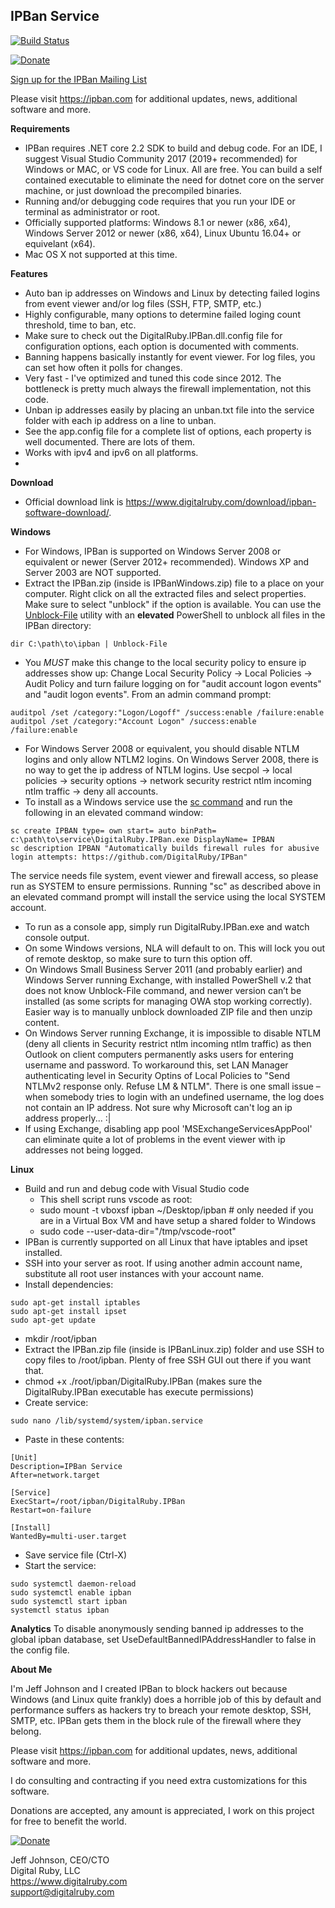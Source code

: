 IPBan Service
-----
[![Build Status](https://dev.azure.com/DigitalRuby/DigitalRuby/_apis/build/status/DigitalRuby_IPBan?branchName=master)](https://dev.azure.com/DigitalRuby/DigitalRuby/_build/latest?definitionId=4&branchName=master)

[![Donate](https://img.shields.io/badge/Donate-PayPal-green.svg)](https://www.paypal.com/cgi-bin/webscr?cmd=_s-xclick&hosted_button_id=7EJ3K33SRLU9E)

<a href="https://email.digitalruby.com/SubscribeInitial/IPBan">Sign up for the IPBan Mailing List</a>

Please visit <a href='https://ipban.com'>https://ipban.com</a> for additional updates, news, additional software and more.

**Requirements**
- IPBan requires .NET core 2.2 SDK to build and debug code. For an IDE, I suggest Visual Studio Community 2017 (2019+ recommended) for Windows or MAC, or VS code for Linux. All are free. You can build a self contained executable to eliminate the need for dotnet core on the server machine, or just download the precompiled binaries.
- Running and/or debugging code requires that you run your IDE or terminal as administrator or root.
- Officially supported platforms: Windows 8.1 or newer (x86, x64), Windows Server 2012 or newer (x86, x64), Linux Ubuntu 16.04+ or equivelant (x64).
- Mac OS X not supported at this time.

**Features**
- Auto ban ip addresses on Windows and Linux by detecting failed logins from event viewer and/or log files (SSH, FTP, SMTP, etc.)
- Highly configurable, many options to determine failed loging count threshold, time to ban, etc.
- Make sure to check out the DigitalRuby.IPBan.dll.config file for configuration options, each option is documented with comments.
- Banning happens basically instantly for event viewer. For log files, you can set how often it polls for changes.
- Very fast - I've optimized and tuned this code since 2012. The bottleneck is pretty much always the firewall implementation, not this code.
- Unban ip addresses easily by placing an unban.txt file into the service folder with each ip address on a line to unban.
- See the app.config file for a complete list of options, each property is well documented. There are lots of them.
- Works with ipv4 and ipv6 on all platforms.
- 
**Download**

- Official download link is https://www.digitalruby.com/download/ipban-software-download/.

**Windows**
- For Windows, IPBan is supported on Windows Server 2008 or equivalent or newer (Server 2012+ recommended). Windows XP and Server 2003 are NOT supported.
- Extract the IPBan.zip (inside is IPBanWindows.zip) file to a place on your computer. Right click on all the extracted files and select properties. Make sure to select "unblock" if the option is available.  You can use the [Unblock-File](https://docs.microsoft.com/en-us/powershell/module/microsoft.powershell.utility/unblock-file?view=powershell-6) utility with an **elevated** PowerShell to unblock all files in the IPBan directory:
```
dir C:\path\to\ipban | Unblock-File
```
- You *MUST* make this change to the local security policy to ensure ip addresses show up: 
Change Local Security Policy -> Local Policies -> Audit Policy and turn failure logging on for "audit account logon events" and "audit logon events".
From an admin command prompt:

```
auditpol /set /category:"Logon/Logoff" /success:enable /failure:enable
auditpol /set /category:"Account Logon" /success:enable /failure:enable
```

- For Windows Server 2008 or equivalent, you should disable NTLM logins and only allow NTLM2 logins. On Windows Server 2008, there is no way to get the ip address of NTLM logins. Use secpol -> local policies -> security options -> network security restrict ntlm incoming ntlm traffic -> deny all accounts.
- To install as a Windows service use the [sc command](https://docs.microsoft.com/en-us/windows-server/administration/windows-commands/sc-create) and run the following in an elevated command window:
```
sc create IPBAN type= own start= auto binPath= c:\path\to\service\DigitalRuby.IPBan.exe DisplayName= IPBAN
sc description IPBAN "Automatically builds firewall rules for abusive login attempts: https://github.com/DigitalRuby/IPBan"
```
The service needs file system, event viewer and firewall access, so please run as SYSTEM to ensure permissions.  Running "sc" as described above in an elevated command prompt will install the service using the local SYSTEM account.
- To run as a console app, simply run DigitalRuby.IPBan.exe and watch console output.
- On some Windows versions, NLA will default to on. This will lock you out of remote desktop, so make sure to turn this option off. 
- On Windows Small Business Server 2011 (and probably earlier) and Windows Server running Exchange, with installed PowerShell v.2 that does not know Unblock-File command, and newer version can’t be installed (as some scripts for managing OWA stop working correctly). Easier way is to manually unblock downloaded ZIP file and then unzip content.
- On Windows Server running Exchange, it is impossible to disable NTLM (deny all clients in Security restrict ntlm incoming ntlm traffic) as then Outlook on client computers permanently asks users for entering username and password. To workaround this, set LAN Manager authenticating level in Security Optins of Local Policies to "Send NTLMv2 response only. Refuse LM & NTLM". There is one small issue – when somebody tries to login with an undefined username, the log does not contain an IP address. Not sure why Microsoft can't log an ip address properly... :|
- If using Exchange, disabling app pool 'MSExchangeServicesAppPool' can eliminate quite a lot of problems in the event viewer with ip addresses not being logged.

**Linux**

- Build and run and debug code with Visual Studio code
	- This shell script runs vscode as root:
	- sudo mount -t vboxsf ipban ~/Desktop/ipban # only needed if you are in a Virtual Box VM and have setup a shared folder to Windows
	- sudo code --user-data-dir="/tmp/vscode-root"
- IPBan is currently supported on all Linux that have iptables and ipset installed.
- SSH into your server as root. If using another admin account name, substitute all root user instances with your account name.
- Install dependencies:
```
sudo apt-get install iptables
sudo apt-get install ipset
sudo apt-get update
```
- mkdir /root/ipban
- Extract the IPBan.zip file (inside is IPBanLinux.zip) folder and use SSH to copy files to /root/ipban. Plenty of free SSH GUI out there if you want that.
- chmod +x ./root/ipban/DigitalRuby.IPBan (makes sure the DigitalRuby.IPBan executable has execute permissions)
- Create service:
```
sudo nano /lib/systemd/system/ipban.service
```
- Paste in these contents:
```
[Unit]
Description=IPBan Service
After=network.target

[Service]
ExecStart=/root/ipban/DigitalRuby.IPBan
Restart=on-failure

[Install]
WantedBy=multi-user.target
```
- Save service file (Ctrl-X)
- Start the service:
```
sudo systemctl daemon-reload 
sudo systemctl enable ipban
sudo systemctl start ipban
systemctl status ipban
```

**Analytics**
To disable anonymously sending banned ip addresses to the global ipban database, set UseDefaultBannedIPAddressHandler to false in the config file.

**About Me**

I'm Jeff Johnson and I created IPBan to block hackers out because Windows (and Linux quite frankly) does a horrible job of this by default and performance suffers as hackers try to breach your remote desktop, SSH, SMTP, etc. IPBan gets them in the block rule of the firewall where they belong.

Please visit <a href='https://ipban.com'>https://ipban.com</a> for additional updates, news, additional software and more.

I do consulting and contracting if you need extra customizations for this software.

Donations are accepted, any amount is appreciated, I work on this project for free to benefit the world.

[![Donate](https://img.shields.io/badge/Donate-PayPal-green.svg)](https://www.paypal.com/cgi-bin/webscr?cmd=_s-xclick&hosted_button_id=7EJ3K33SRLU9E)

Jeff Johnson, CEO/CTO  
Digital Ruby, LLC  
https://www.digitalruby.com  
support@digitalruby.com


